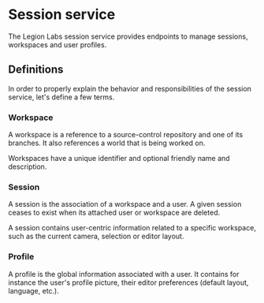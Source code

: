 Session service
===============

The Legion Labs session service provides endpoints to manage sessions,
workspaces and user profiles.

## Definitions

In order to properly explain the behavior and responsibilities of the session
service, let's define a few terms.

### Workspace

A workspace is a reference to a source-control repository and one of its
branches. It also references a world that is being worked on.

Workspaces have a unique identifier and optional friendly name and description.

### Session

A session is the association of a workspace and a user. A given session ceases
to exist when its attached user or workspace are deleted.

A session contains user-centric information related to a specific workspace,
such as the current camera, selection or editor layout.

### Profile

A profile is the global information associated with a user. It contains for
instance the user's profile picture, their editor preferences (default layout,
language, etc.).